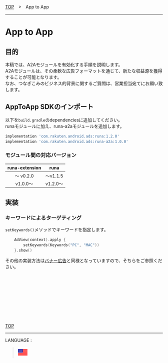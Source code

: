 [TOP](../#top)　>　App to App

---

# App to App

## 目的

本稿では、A2Aモジュールを有効化する手順を説明します。<br>
A2Aモジュールは、その柔軟な広告フォーマットを通じて、新たな収益源を獲得することが可能となります。<br>
なお、つなぎこみのビジネス的背景に関するご質問は、営業担当宛てにお願い致します。

## AppToApp SDKのインポート

以下を`build.gradle`のdependenciesに追加してください。<br>
runaモジュールに加え、runa-a2aモジュールを追加します。

```gradle
implementation 'com.rakuten.android.ads:runa:1.2.0'
implementation 'com.rakuten.android.ads:runa-a2a:1.0.0'
```

### モジュール間の対応バージョン

|runa-extension|runa|
|:---:|:---:|
|〜 v0.2.0|〜v1.1.5|
|v1.0.0〜|v1.2.0〜|


## 実装

### キーワードによるターゲティング

`setKeywords()`メソッドでキーワードを指定します。

```kotlin
    AdView(context).apply {
        setKeywords(Keywords("PC", "MAC"))
    }.show()
```

その他の実装方法は[バナー広告](../bannerads/README.md)と同様となっていますので、そちらをご参照ください。


<br><br><br><br><br>
---
[TOP](../#top)

---
LANGUAGE :
> [![en](/doc/lang/en.png)](/doc/a2a/README.md)
